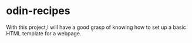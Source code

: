 # odin-recipes
With this project,I will have a good grasp of knowing how to set up a basic HTML template for a webpage.
